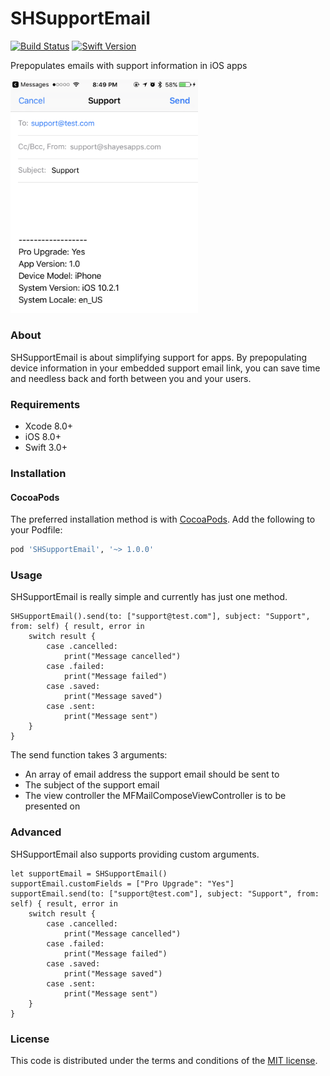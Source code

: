# SHSupportEmail
[![Build Status](https://travis-ci.org/schayes04/SHSupportEmail.svg?branch=master)](https://travis-ci.org/schayes04/SHSupportEmail) [![Swift Version](https://img.shields.io/badge/Swift-3.0+-F16D39.svg?style=flat)](https://developer.apple.com/swift)

Prepopulates emails with support information in iOS apps

<img src="/Screenshot.PNG" width="300">

### About
SHSupportEmail is about simplifying support for apps. By prepopulating device information in your embedded support email link, you can save time and needless back and forth between you and your users.

### Requirements
- Xcode 8.0+
- iOS 8.0+
- Swift 3.0+

### Installation
#### CocoaPods

The preferred installation method is with [CocoaPods](https://cocoapods.org). Add the following to your Podfile:
```ruby
pod 'SHSupportEmail', '~> 1.0.0'
```

### Usage
SHSupportEmail is really simple and currently has just one method.

    SHSupportEmail().send(to: ["support@test.com"], subject: "Support", from: self) { result, error in
        switch result {
            case .cancelled:
                print("Message cancelled")
            case .failed:
                print("Message failed")
            case .saved:
                print("Message saved")
            case .sent:
                print("Message sent")
        }
    }

The send function takes 3 arguments:
- An array of email address the support email should be sent to
- The subject of the support email
- The view controller the MFMailComposeViewController is to be presented on

### Advanced
SHSupportEmail also supports providing custom arguments.

    let supportEmail = SHSupportEmail()
    supportEmail.customFields = ["Pro Upgrade": "Yes"]
    supportEmail.send(to: ["support@test.com"], subject: "Support", from: self) { result, error in
        switch result {
            case .cancelled:
                print("Message cancelled")
            case .failed:
                print("Message failed")
            case .saved:
                print("Message saved")
            case .sent:
                print("Message sent")
        }
    }

### License

This code is distributed under the terms and conditions of the [MIT license](LICENSE).
